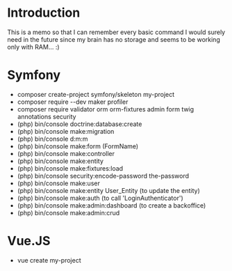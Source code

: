 # Introduction

This is a memo so that I can remember every basic command I would surely need in the future since my brain has no storage and seems to be working only with RAM... :)

# Symfony

  - composer create-project symfony/skeleton my-project
  - composer require --dev maker profiler
  - composer require validator orm orm-fixtures admin form twig annotations security
  - (php) bin/console doctrine:database:create
  - (php) bin/console make:migration
  - (php) bin/console d:<zero-width-space>m:m
  - (php) bin/console make:form (FormName)
  - (php) bin/console make:controller
  - (php) bin/console make:entity
  - (php) bin/console make:fixtures:load
  - (php) bin/console security:encode-password the-password
  - (php) bin/console make:user
  - (php) bin/console make:entity User_Entity (to update the entity)
  - (php) bin/console make:auth (to call 'LoginAuthenticator')
  - (php) bin/console make:admin:dashboard (to create a backoffice)
  - (php) bin/console make:admin:crud
  
  # Vue.JS
  
  - vue create my-project
